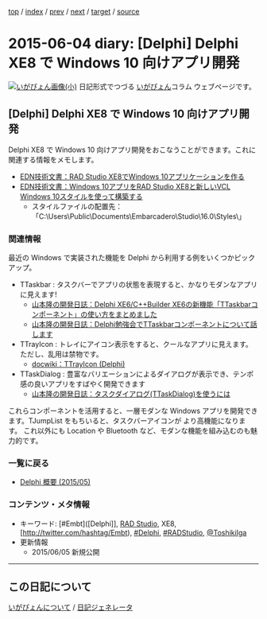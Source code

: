 [top](https://igapyon.github.io/diary/) 
 / [index](https://igapyon.github.io/diary/2015/index.html) 
 / [prev](https://igapyon.github.io/diary/2015/ig150601.html) 
 / [next](https://igapyon.github.io/diary/2015/ig150605.html) 
 / [target](https://igapyon.github.io/diary/2015/ig150604.html) 
 / [source](https://github.com/igapyon/diary/blob/gh-pages/2015/ig150604.html.src.md) 

2015-06-04 diary: [Delphi] Delphi XE8 で Windows 10 向けアプリ開発
=====================================================================================================
[![いがぴょん画像(小)](https://igapyon.github.io/diary/images/iga200306s.jpg "いがぴょん")](https://igapyon.github.io/diary/memo/memoigapyon.html) 日記形式でつづる [いがぴょん](https://igapyon.github.io/diary/memo/memoigapyon.html)コラム ウェブページです。

## [Delphi] Delphi XE8 で Windows 10 向けアプリ開発

Delphi XE8 で Windows 10 向けアプリ開発をおこなうことができます。これに関連する情報をメモします。

* [EDN技術文書：RAD Studio XE8でWindows 10アプリケーションを作る](http://edn.embarcadero.com/article/44465)
* [EDN技術文書：Windows 10アプリをRAD Studio XE8と新しいVCL Windows 10スタイルを使って構築する](http://edn.embarcadero.com/article/44464)
  * スタイルファイルの配置先：「C:\Users\Public\Documents\Embarcadero\Studio\16.0\Styles\」



### 関連情報

最近の Windows で実装された機能を Delphi から利用する例をいくつかピックアップ。

* TTaskbar : タスクバーでアプリの状態を表現すると、かなりモダンなアプリに見えます!
  * [山本隆の開発日誌：Delphi XE6/C++Builder XE6の新機能「TTaskbarコンポーネント」の使い方をまとめました](http://www.gesource.jp/weblog/?p=6646)
  * [山本隆の開発日誌：Delphi勉強会でTTaskbarコンポーネントについて話します](http://www.gesource.jp/weblog/?p=6537)
* TTrayIcon : トレイにアイコン表示をすると、クールなアプリに見えます。ただし、乱用は禁物です。
  * [docwiki：TTrayIcon (Delphi)](http://docwiki.embarcadero.com/CodeExamples/XE8/en/TTrayIcon_(Delphi))
* TTaskDialog : 豊富なバリエーションによるダイアログが表示でき、テンポ感の良いアプリをすばやく開発できます
  * [山本隆の開発日誌：タスクダイアログ(TTaskDialog)を使うには](http://www.gesource.jp/weblog/?p=6495)

これらコンポーネントを活用すると、一層モダンな Windows アプリを開発できます。TJumpList をもちいると、タスクバーアイコンが より高機能になります。
これ以外にも Location や Bluetooth など、モダンな機能を組み込むのも魅力的です。


### 一覧に戻る


* [Delphi 概要 (2015/05)](https://igapyon.github.io/diary/2015/ig150511.html)



### コンテンツ・メタ情報


* キーワード: [#Embt]([Delphi]], [RAD Studio](https://www.embarcadero.com/jp/products/rad-studio), XE8, [http://twitter.com/hashtag/Embt), [#Delphi](http://twitter.com/hashtag/Delphi), [#RADStudio](http://twitter.com/hashtag/RADStudio), [@ToshikiIga](http://twitter.com/ToshikiIga)
* 更新情報
  * 2015/06/05 新規公開



----------------------------------------------------------------------------------------------------

## この日記について
[いがぴょんについて](https://igapyon.github.io/diary/memo/memoigapyon.html) / [日記ジェネレータ](https://github.com/igapyon/igapyonv3)
